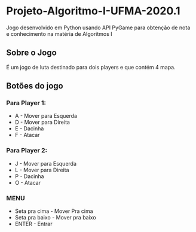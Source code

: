 # Projeto-Algoritmo-I-UFMA-2020.1
Jogo desenvolvido em Python usando API PyGame para obtenção de nota e conhecimento na matéria de Algoritmos I 

## Sobre o Jogo
É um jogo de luta destinado para dois players e que contém 4 mapa.

## Botões do jogo
### Para Player 1:
- A - Mover para Esquerda
- D - Mover para Direita
- E - Dacinha 
- F - Atacar

### Para Player 2:
- J - Mover para Esquerda
- L - Mover para Direita
- P - Dacinha 
- O - Atacar

### MENU
- Seta pra cima - Mover Pra cima
- Seta pra baixo - Mover pra baixo
- ENTER - Entrar
